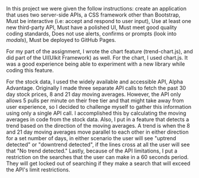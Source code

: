 In this project we were given the follow instructions: create an application that uses two server-side APIs, a CSS framework other than Bootstrap, Must be interactive (i.e: accept and respond to user input), Use at least one new third-party API, Must have a polished UI, Must meet good quality coding standards, Does not use alerts, confirms or prompts (look into _modals_), Must be deployed to GitHub Pages.

For my part of the assignment, I wrote the chart feature (trend-chart.js), and did part of the UI(UIkit Framework) as well. For the chart, I used chart.js. It was a good experience being able to experiment with a new library while coding this feature. 

For the stock data, I used the widely available and accessible API, Alpha Advantage. Originally I made three separate API calls to fetch the past 30 day stock prices, 8 and 21 day moving averages. However, the API only allows 5 pulls per minute on their free tier and that might take away from user experience, so I decided to challenge myself to gather this information using only a single API call. I accomplished this by calculating the moving averages in code from the stock data. Also, I put in a feature that detects a trend based on the direction of the moving averages. A trend is when the 8 and 21 day moving averages move parallel to each other in either direction for a set number of days, in either scenario the user will see "uptrend detected" or "downtrend detected", if the lines cross at all the user will see that "No trend detected." Lastly, because of the API limitations, I put a restriction on the searches that the user can make in a 60 seconds period. They will get locked out of searching if they make a search that will exceed the API's limit restrictions. 


